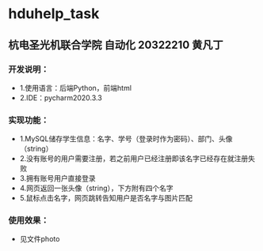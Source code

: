 # hduhelp_task
## 杭电圣光机联合学院 自动化 20322210 黄凡丁
### 开发说明：
* 1.使用语言：后端Python，前端html
* 2.IDE：pycharm2020.3.3
### 实现功能：
* 1.MySQL储存学生信息：名字、学号（登录时作为密码）、部门、头像（string）
* 2.没有账号的用户需要注册，若之前用户已经注册即该名字已经存在就注册失败
* 3.拥有账号用户直接登录
* 4.网页返回一张头像（string），下方附有四个名字
* 5.鼠标点击名字，网页跳转告知用户是否名字与图片匹配
### 使用效果：
* 见文件photo
